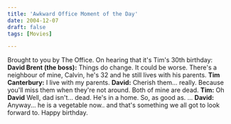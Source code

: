 ```yaml
---
title: 'Awkward Office Moment of the Day'
date: 2004-12-07
draft: false
tags: [Movies]

---
```


Brought to you by The Office. On hearing that it's Tim's 30th birthday: **David Brent (the boss):** Things do change. It could be worse. There's a neighbour of mine, Calvin, he's 32 and he still lives with his parents. **Tim Canterbury:** I live with my parents. **David:** Cherish them... really. Because you'll miss them when they're not around. Both of mine are dead. **Tim:** Oh **David** Well, dad isn't... dead. He's in a home. So, as good as. ... **David:** Anyway... he is a vegetable now.. and that's something we all got to look forward to. Happy birthday.